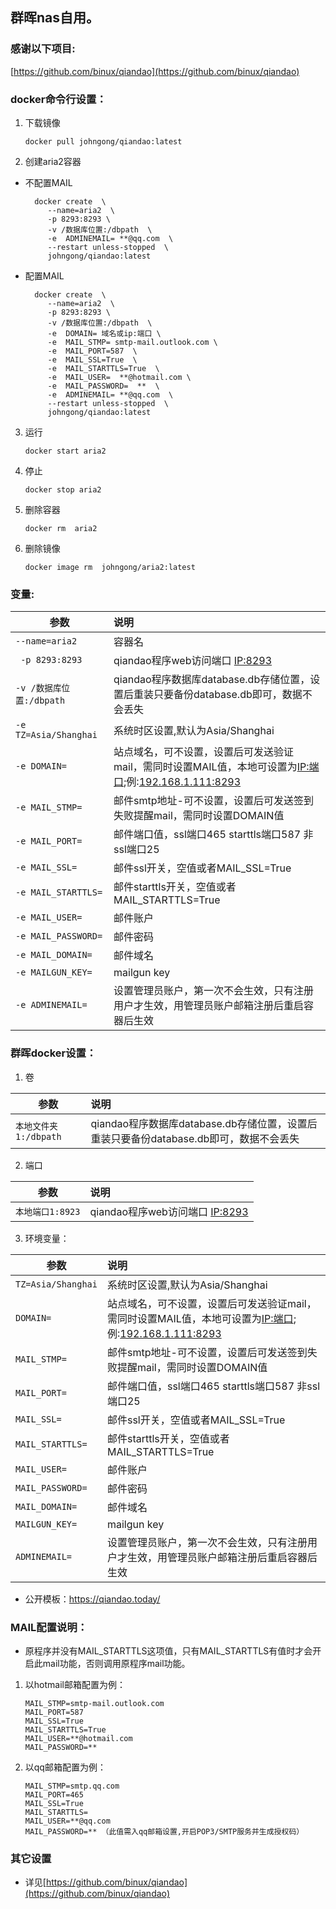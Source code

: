 ## 群晖nas自用。

### 感谢以下项目:

[https://github.com/binux/qiandao](https://github.com/binux/qiandao)

### docker命令行设置：

1. 下载镜像

       docker pull johngong/qiandao:latest

2. 创建aria2容器

* 不配置MAIL

        docker create  \
           --name=aria2  \
           -p 8293:8293 \
           -v /数据库位置:/dbpath  \
           -e  ADMINEMAIL= **@qq.com  \
           --restart unless-stopped  \
           johngong/qiandao:latest

* 配置MAIL

        docker create  \
           --name=aria2  \
           -p 8293:8293 \
           -v /数据库位置:/dbpath  \
           -e  DOMAIN= 域名或ip:端口 \
           -e  MAIL_STMP= smtp-mail.outlook.com \
           -e  MAIL_PORT=587  \
           -e  MAIL_SSL=True  \
           -e  MAIL_STARTTLS=True  \
           -e  MAIL_USER=  **@hotmail.com \
           -e  MAIL_PASSWORD=  **  \
           -e  ADMINEMAIL= **@qq.com  \
           --restart unless-stopped  \
           johngong/qiandao:latest

3. 运行

       docker start aria2

4. 停止

       docker stop aria2

5. 删除容器

       docker rm  aria2

6. 删除镜像

       docker image rm  johngong/aria2:latest

### 变量:

|参数|说明|
|-|:-|
| `--name=aria2` |容器名|
| ` -p 8293:8293` |qiandao程序web访问端口  [IP:8293](IP:8293)|
| `-v /数据库位置:/dbpath ` |qiandao程序数据库database.db存储位置，设置后重装只要备份database.db即可，数据不会丢失|
| `-e TZ=Asia/Shanghai` |系统时区设置,默认为Asia/Shanghai|
| `-e DOMAIN=` |站点域名，可不设置，设置后可发送验证mail，需同时设置MAIL值，本地可设置为[IP:端口](ip:端口]);例:[192.168.1.111:8293](192.168.1.111:8293)|
| `-e MAIL_STMP=` |邮件smtp地址-可不设置，设置后可发送签到失败提醒mail，需同时设置DOMAIN值|
| `-e MAIL_PORT=` |邮件端口值，ssl端口465 starttls端口587 非ssl端口25|
| `-e MAIL_SSL=` |邮件ssl开关，空值或者MAIL_SSL=True |
| `-e MAIL_STARTTLS=` |邮件starttls开关，空值或者MAIL_STARTTLS=True|
| `-e MAIL_USER=` |邮件账户|
| `-e MAIL_PASSWORD=` |邮件密码|
| `-e MAIL_DOMAIN=` |邮件域名|
| `-e MAILGUN_KEY=` |mailgun key|
| `-e ADMINEMAIL=` |设置管理员账户，第一次不会生效，只有注册用户才生效，用管理员账户邮箱注册后重启容器后生效|

### 群晖docker设置：

1. 卷

|参数|说明|
|-|:-|
| `本地文件夹1:/dbpath` |qiandao程序数据库database.db存储位置，设置后重装只要备份database.db即可，数据不会丢失|

2. 端口

|参数|说明|
|-|:-|
| `本地端口1:8923` |qiandao程序web访问端口 [IP:8293](IP:8293)|

3. 环境变量：

|参数|说明|
|-|:-|
| `TZ=Asia/Shanghai` |系统时区设置,默认为Asia/Shanghai|
| `DOMAIN=` |站点域名，可不设置，设置后可发送验证mail，需同时设置MAIL值，本地可设置为[IP:端口](ip:端口]);例:[192.168.1.111:8293](192.168.1.111:8293)|
| `MAIL_STMP=` |邮件smtp地址-可不设置，设置后可发送签到失败提醒mail，需同时设置DOMAIN值|
| `MAIL_PORT=` |邮件端口值，ssl端口465 starttls端口587 非ssl端口25|
| `MAIL_SSL=` |邮件ssl开关，空值或者MAIL_SSL=True |
| `MAIL_STARTTLS=` |邮件starttls开关，空值或者MAIL_STARTTLS=True|
| `MAIL_USER=` |邮件账户|
| `MAIL_PASSWORD=` |邮件密码|
| `MAIL_DOMAIN=` |邮件域名|
| `MAILGUN_KEY=` |mailgun key|
| `ADMINEMAIL=` |设置管理员账户，第一次不会生效，只有注册用户才生效，用管理员账户邮箱注册后重启容器后生效|

* 公开模板：https://qiandao.today/

### MAIL配置说明：

* 原程序并没有MAIL_STARTTLS这项值，只有MAIL_STARTTLS有值时才会开启此mail功能，否则调用原程序mail功能。

1. 以hotmail邮箱配置为例：

       MAIL_STMP=smtp-mail.outlook.com
       MAIL_PORT=587
       MAIL_SSL=True
       MAIL_STARTTLS=True
       MAIL_USER=**@hotmail.com
       MAIL_PASSWORD=**

2. 以qq邮箱配置为例：

       MAIL_STMP=smtp.qq.com
       MAIL_PORT=465
       MAIL_SSL=True
       MAIL_STARTTLS=
       MAIL_USER=**@qq.com
       MAIL_PASSWORD=** （此值需入qq邮箱设置,开启POP3/SMTP服务并生成授权码）

### 其它设置

* 详见[https://github.com/binux/qiandao](https://github.com/binux/qiandao)
